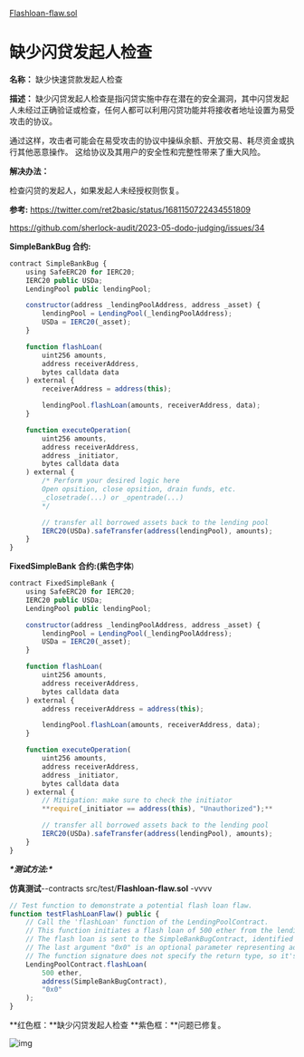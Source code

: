[Flashloan-flaw.sol](https://github.com/SunWeb3Sec/DeFiVulnLabs/blob/main/src/test/Flashloan-flaw.sol)

# 缺少闪贷发起人检查

**名称：** 缺少快速贷款发起人检查

**描述：** 缺少闪贷发起人检查是指闪贷实施中存在潜在的安全漏洞，其中闪贷发起人未经过正确验证或检查，任何人都可以利用闪贷功能并将接收者地址设置为易受攻击的协议。

通过这样，攻击者可能会在易受攻击的协议中操纵余额、开放交易、耗尽资金或执行其他恶意操作。 这给协议及其用户的安全性和完整性带来了重大风险。

**解决办法：**

检查闪贷的发起人，如果发起人未经授权则恢复。

**参考:** https://twitter.com/ret2basic/status/1681150722434551809

https://github.com/sherlock-audit/2023-05-dodo-judging/issues/34

**SimpleBankBug 合约:**

```jsx
contract SimpleBankBug {
    using SafeERC20 for IERC20;
    IERC20 public USDa;
    LendingPool public lendingPool;

    constructor(address _lendingPoolAddress, address _asset) {
        lendingPool = LendingPool(_lendingPoolAddress);
        USDa = IERC20(_asset);
    }

    function flashLoan(
        uint256 amounts,
        address receiverAddress,
        bytes calldata data
    ) external {
        receiverAddress = address(this);

        lendingPool.flashLoan(amounts, receiverAddress, data);
    }

    function executeOperation(
        uint256 amounts,
        address receiverAddress,
        address _initiator,
        bytes calldata data
    ) external {
        /* Perform your desired logic here
        Open opsition, close opsition, drain funds, etc.
        _closetrade(...) or _opentrade(...)
        */

        // transfer all borrowed assets back to the lending pool
        IERC20(USDa).safeTransfer(address(lendingPool), amounts);
    }
}
```

**FixedSimpleBank 合约:(紫色字体**)

```jsx
contract FixedSimpleBank {
    using SafeERC20 for IERC20;
    IERC20 public USDa;
    LendingPool public lendingPool;

    constructor(address _lendingPoolAddress, address _asset) {
        lendingPool = LendingPool(_lendingPoolAddress);
        USDa = IERC20(_asset);
    }

    function flashLoan(
        uint256 amounts,
        address receiverAddress,
        bytes calldata data
    ) external {
        address receiverAddress = address(this);

        lendingPool.flashLoan(amounts, receiverAddress, data);
    }

    function executeOperation(
        uint256 amounts,
        address receiverAddress,
        address _initiator,
        bytes calldata data
    ) external {
        // Mitigation: make sure to check the initiator
        **require(_initiator == address(this), "Unauthorized");** 

        // transfer all borrowed assets back to the lending pool
        IERC20(USDa).safeTransfer(address(lendingPool), amounts);
    }
}
```

***\*测试方法:\****

**仿真测试**--contracts src/test/**Flashloan-flaw.sol** -vvvv

```jsx
// Test function to demonstrate a potential flash loan flaw.
function testFlashLoanFlaw() public {
    // Call the 'flashLoan' function of the LendingPoolContract.
    // This function initiates a flash loan of 500 ether from the lending pool.
    // The flash loan is sent to the SimpleBankBugContract, identified by its address.
    // The last argument "0x0" is an optional parameter representing additional data for the flash loan.
    // The function signature does not specify the return type, so it's assumed that the flashLoan function completes successfully.
    LendingPoolContract.flashLoan(
        500 ether,
        address(SimpleBankBugContract),
        "0x0"
    );
}
```

**红色框：**缺少闪贷发起人检查 **紫色框：**问题已修复。

![img](https://web3sec.notion.site/image/https%3A%2F%2Fs3-us-west-2.amazonaws.com%2Fsecure.notion-static.com%2F5a43db2c-b6b1-44de-9ce2-df8ac05b0a41%2FF1SgN3KagAQq4yX.jpeg?table=block&id=5eed3d6d-98ab-422c-bbc8-4562aebcb5ce&spaceId=369b5001-5511-4fe6-a099-48af1d841f20&width=2000&userId=&cache=v2)